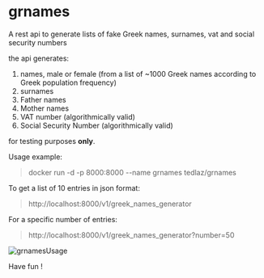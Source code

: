# grnames

A rest api to generate lists of fake Greek names, surnames, vat and social security numbers

the api generates:

1. names, male or female (from a list of ~1000 Greek names according to Greek population frequency)
2. surnames
3. Father names
4. Mother names
5. VAT number (algorithmically valid)
6. Social Security Number (algorithmically valid)

for testing purposes **only**.

Usage example:

> docker run -d -p 8000:8000 --name grnames tedlaz/grnames

To get a list of 10 entries in json format:

> http://localhost:8000/v1/greek_names_generator

For a specific number of entries:

> http://localhost:8000/v1/greek_names_generator?number=50

![grnamesUsage](https://i.imgur.com/Z3aqre8.gif)

Have fun !
